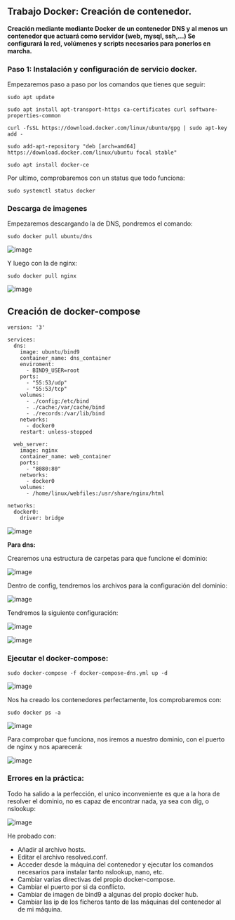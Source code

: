 ## Trabajo Docker: Creación de contenedor.

**Creación mediante mediante Docker de un contenedor DNS y al menos un contenedor que actuará como servidor (web, mysql, ssh,...) Se configurará la red, volúmenes y scripts necesarios para ponerlos en marcha.**

### Paso 1: Instalación y configuración de servicio docker.

Empezaremos paso a paso por los comandos que tienes que seguir:

```
sudo apt update
```

```
sudo apt install apt-transport-https ca-certificates curl software-properties-common
```

```
curl -fsSL https://download.docker.com/linux/ubuntu/gpg | sudo apt-key add -
```

```
sudo add-apt-repository "deb [arch=amd64] https://download.docker.com/linux/ubuntu focal stable"
```

```
sudo apt install docker-ce
```

Por ultimo, comprobaremos con un status que todo funciona:

```
sudo systemctl status docker
```

### Descarga de imagenes

Empezaremos descargando la de DNS, pondremos el comando:

```
sudo docker pull ubuntu/dns
```

![image](https://github.com/ElAnotio/SRI-ASIR2/assets/122453991/b5935bd2-40ca-4455-b617-51e4b29f55b1)

Y luego con la de nginx:

```
sudo docker pull nginx
```

![image](https://github.com/ElAnotio/SRI-ASIR2/assets/122453991/294ffa62-c20c-4c13-a5fd-1f108354f74b)

## Creación de docker-compose

```
version: '3'

services:
  dns:
    image: ubuntu/bind9
    container_name: dns_container
    enviroment:
      - BIND9_USER=root
    ports:
      - "55:53/udp"
      - "55:53/tcp"
    volumes:
      - ./config:/etc/bind
      - ./cache:/var/cache/bind
      - ./records:/var/lib/bind
    networks:
      - docker0
    restart: unless-stopped

  web_server:
    image: nginx
    container_name: web_container
    ports:
      - "8080:80"
    networks:
      - docker0
    volumes:
      - /home/linux/webfiles:/usr/share/nginx/html

networks:
  docker0:
    driver: bridge
```

![image](https://github.com/ElAnotio/SRI-ASIR2/assets/122453991/0945a8ed-df68-4fc7-8d39-af82345b27dd)

**Para dns:**

Crearemos una estructura de carpetas para que funcione el dominio:

![image](https://github.com/ElAnotio/SRI-ASIR2/assets/122453991/6cfe4b16-8813-477f-9c06-02d059d8a868)

Dentro de config, tendremos los archivos para la configuración del dominio:

![image](https://github.com/ElAnotio/SRI-ASIR2/assets/122453991/75674d55-9a8f-4566-a1fe-76acc1c9f71c)

Tendremos la siguiente configuración:

![image](https://github.com/ElAnotio/SRI-ASIR2/assets/122453991/3f389d7f-c33f-4290-9090-a4d1e3306fbb)

![image](https://github.com/ElAnotio/SRI-ASIR2/assets/122453991/c5341f84-00c3-45ed-849b-0d49c62bb93b)

### Ejecutar el docker-compose:

```
sudo docker-compose -f docker-compose-dns.yml up -d
```

![image](https://github.com/ElAnotio/SRI-ASIR2/assets/122453991/d739b827-d826-421d-8e4b-1e5f956c6bdb)

Nos ha creado los contenedores perfectamente, los comprobaremos con:

```
sudo docker ps -a
```

![image](https://github.com/ElAnotio/SRI-ASIR2/assets/122453991/79c3be39-9b08-48a5-a623-ac9d9d2a5833)

Para comprobar que funciona, nos iremos a nuestro dominio, con el puerto de nginx y nos aparecerá:

![image](https://github.com/ElAnotio/SRI-ASIR2/assets/122453991/012abac9-3ca8-4734-b369-2c739e9a2e02)

### Errores en la práctica:

Todo ha salido a la perfección, el unico inconveniente es que a la hora de resolver el dominio, no es capaz de encontrar nada, ya sea con dig, o nslookup:

![image](https://github.com/ElAnotio/SRI-ASIR2/assets/122453991/d09bd200-6f2e-4a65-9dc8-3ed7535a16f0)

He probado con:
- Añadir al archivo hosts.
- Editar el archivo resolved.conf.
- Acceder desde la máquina del contenedor y ejecutar los comandos necesarios para instalar tanto nslookup, nano, etc.
- Cambiar varias directivas del propio docker-compose.
- Cambiar el puerto por si da conflicto.
- Cambiar de imagen de bind9 a algunas del propio docker hub.
- Cambiar las ip de los ficheros tanto de las máquinas del contenedor al de mi máquina.





